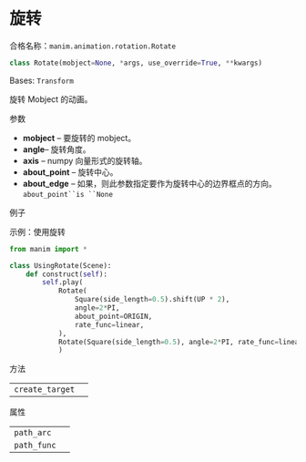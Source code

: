 # 旋转

合格名称：`manim.animation.rotation.Rotate`

```py
class Rotate(mobject=None, *args, use_override=True, **kwargs)
```

Bases: `Transform`

旋转 Mobject 的动画。

参数

- **mobject** – 要旋转的 mobject。
- **angle**– 旋转角度。
- **axis** – numpy 向量形式的旋转轴。
- **about_point** – 旋转中心。
- **about_edge** – 如果，则此参数指定要作为旋转中心的边界框点的方向。` about_point``is ``None `


例子

示例：使用旋转

```py
from manim import *

class UsingRotate(Scene):
    def construct(self):
        self.play(
            Rotate(
                Square(side_length=0.5).shift(UP * 2),
                angle=2*PI,
                about_point=ORIGIN,
                rate_func=linear,
            ),
            Rotate(Square(side_length=0.5), angle=2*PI, rate_func=linear),
            )
```

方法

|||
|-|-|
`create_target`|

属性

|||
|-|-|
`path_arc`|
`path_func`|
